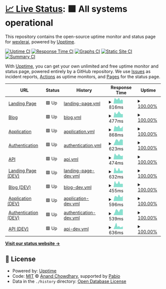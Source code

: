 # [📈 Live Status](https://wexlerai.github.io/wexler-status-page): <!--live status--> **🟩 All systems operational**

This repository contains the open-source uptime monitor and status page for [wexlerai](https://wexlerai.github.io/wexler-status-page), powered by [Upptime](https://github.com/upptime/upptime).

[![Uptime CI](https://github.com/wexlerai/wexler-status-page/workflows/Uptime%20CI/badge.svg)](https://github.com/wexlerai/wexler-status-page/actions?query=workflow%3A%22Uptime+CI%22)
[![Response Time CI](https://github.com/wexlerai/wexler-status-page/workflows/Response%20Time%20CI/badge.svg)](https://github.com/wexlerai/wexler-status-page/actions?query=workflow%3A%22Response+Time+CI%22)
[![Graphs CI](https://github.com/wexlerai/wexler-status-page/workflows/Graphs%20CI/badge.svg)](https://github.com/wexlerai/wexler-status-page/actions?query=workflow%3A%22Graphs+CI%22)
[![Static Site CI](https://github.com/wexlerai/wexler-status-page/workflows/Static%20Site%20CI/badge.svg)](https://github.com/wexlerai/wexler-status-page/actions?query=workflow%3A%22Static+Site+CI%22)
[![Summary CI](https://github.com/wexlerai/wexler-status-page/workflows/Summary%20CI/badge.svg)](https://github.com/wexlerai/wexler-status-page/actions?query=workflow%3A%22Summary+CI%22)

With [Upptime](https://upptime.js.org), you can get your own unlimited and free uptime monitor and status page, powered entirely by a GitHub repository. We use [Issues](https://github.com/wexlerai/wexler-status-page/issues) as incident reports, [Actions](https://github.com/wexlerai/wexler-status-page/actions) as uptime monitors, and [Pages](https://wexlerai.github.io/wexler-status-page) for the status page.

<!--start: status pages-->
<!-- This summary is generated by Upptime (https://github.com/upptime/upptime) -->
<!-- Do not edit this manually, your changes will be overwritten -->
<!-- prettier-ignore -->
| URL | Status | History | Response Time | Uptime |
| --- | ------ | ------- | ------------- | ------ |
| <img alt="" src="https://icons.duckduckgo.com/ip3/www.wexler.ai.ico" height="13"> [Landing Page](https://www.wexler.ai) | 🟩 Up | [landing-page.yml](https://github.com/wexlerai/wexler-status-page/commits/HEAD/history/landing-page.yml) | <details><summary><img alt="Response time graph" src="./graphs/landing-page/response-time-week.png" height="20"> 816ms</summary><br><a href="https://wexlerai.github.io/wexler-status-page/history/landing-page"><img alt="Response time 950" src="https://img.shields.io/endpoint?url=https%3A%2F%2Fraw.githubusercontent.com%2Fwexlerai%2Fwexler-status-page%2FHEAD%2Fapi%2Flanding-page%2Fresponse-time.json"></a><br><a href="https://wexlerai.github.io/wexler-status-page/history/landing-page"><img alt="24-hour response time 634" src="https://img.shields.io/endpoint?url=https%3A%2F%2Fraw.githubusercontent.com%2Fwexlerai%2Fwexler-status-page%2FHEAD%2Fapi%2Flanding-page%2Fresponse-time-day.json"></a><br><a href="https://wexlerai.github.io/wexler-status-page/history/landing-page"><img alt="7-day response time 816" src="https://img.shields.io/endpoint?url=https%3A%2F%2Fraw.githubusercontent.com%2Fwexlerai%2Fwexler-status-page%2FHEAD%2Fapi%2Flanding-page%2Fresponse-time-week.json"></a><br><a href="https://wexlerai.github.io/wexler-status-page/history/landing-page"><img alt="30-day response time 1066" src="https://img.shields.io/endpoint?url=https%3A%2F%2Fraw.githubusercontent.com%2Fwexlerai%2Fwexler-status-page%2FHEAD%2Fapi%2Flanding-page%2Fresponse-time-month.json"></a><br><a href="https://wexlerai.github.io/wexler-status-page/history/landing-page"><img alt="1-year response time 950" src="https://img.shields.io/endpoint?url=https%3A%2F%2Fraw.githubusercontent.com%2Fwexlerai%2Fwexler-status-page%2FHEAD%2Fapi%2Flanding-page%2Fresponse-time-year.json"></a></details> | <details><summary><a href="https://wexlerai.github.io/wexler-status-page/history/landing-page">100.00%</a></summary><a href="https://wexlerai.github.io/wexler-status-page/history/landing-page"><img alt="All-time uptime 100.00%" src="https://img.shields.io/endpoint?url=https%3A%2F%2Fraw.githubusercontent.com%2Fwexlerai%2Fwexler-status-page%2FHEAD%2Fapi%2Flanding-page%2Fuptime.json"></a><br><a href="https://wexlerai.github.io/wexler-status-page/history/landing-page"><img alt="24-hour uptime 100.00%" src="https://img.shields.io/endpoint?url=https%3A%2F%2Fraw.githubusercontent.com%2Fwexlerai%2Fwexler-status-page%2FHEAD%2Fapi%2Flanding-page%2Fuptime-day.json"></a><br><a href="https://wexlerai.github.io/wexler-status-page/history/landing-page"><img alt="7-day uptime 100.00%" src="https://img.shields.io/endpoint?url=https%3A%2F%2Fraw.githubusercontent.com%2Fwexlerai%2Fwexler-status-page%2FHEAD%2Fapi%2Flanding-page%2Fuptime-week.json"></a><br><a href="https://wexlerai.github.io/wexler-status-page/history/landing-page"><img alt="30-day uptime 100.00%" src="https://img.shields.io/endpoint?url=https%3A%2F%2Fraw.githubusercontent.com%2Fwexlerai%2Fwexler-status-page%2FHEAD%2Fapi%2Flanding-page%2Fuptime-month.json"></a><br><a href="https://wexlerai.github.io/wexler-status-page/history/landing-page"><img alt="1-year uptime 100.00%" src="https://img.shields.io/endpoint?url=https%3A%2F%2Fraw.githubusercontent.com%2Fwexlerai%2Fwexler-status-page%2FHEAD%2Fapi%2Flanding-page%2Fuptime-year.json"></a></details>
| <img alt="" src="https://icons.duckduckgo.com/ip3/www.wexler.ai.ico" height="13"> [Blog](https://www.wexler.ai/insights) | 🟩 Up | [blog.yml](https://github.com/wexlerai/wexler-status-page/commits/HEAD/history/blog.yml) | <details><summary><img alt="Response time graph" src="./graphs/blog/response-time-week.png" height="20"> 477ms</summary><br><a href="https://wexlerai.github.io/wexler-status-page/history/blog"><img alt="Response time 483" src="https://img.shields.io/endpoint?url=https%3A%2F%2Fraw.githubusercontent.com%2Fwexlerai%2Fwexler-status-page%2FHEAD%2Fapi%2Fblog%2Fresponse-time.json"></a><br><a href="https://wexlerai.github.io/wexler-status-page/history/blog"><img alt="24-hour response time 386" src="https://img.shields.io/endpoint?url=https%3A%2F%2Fraw.githubusercontent.com%2Fwexlerai%2Fwexler-status-page%2FHEAD%2Fapi%2Fblog%2Fresponse-time-day.json"></a><br><a href="https://wexlerai.github.io/wexler-status-page/history/blog"><img alt="7-day response time 477" src="https://img.shields.io/endpoint?url=https%3A%2F%2Fraw.githubusercontent.com%2Fwexlerai%2Fwexler-status-page%2FHEAD%2Fapi%2Fblog%2Fresponse-time-week.json"></a><br><a href="https://wexlerai.github.io/wexler-status-page/history/blog"><img alt="30-day response time 488" src="https://img.shields.io/endpoint?url=https%3A%2F%2Fraw.githubusercontent.com%2Fwexlerai%2Fwexler-status-page%2FHEAD%2Fapi%2Fblog%2Fresponse-time-month.json"></a><br><a href="https://wexlerai.github.io/wexler-status-page/history/blog"><img alt="1-year response time 483" src="https://img.shields.io/endpoint?url=https%3A%2F%2Fraw.githubusercontent.com%2Fwexlerai%2Fwexler-status-page%2FHEAD%2Fapi%2Fblog%2Fresponse-time-year.json"></a></details> | <details><summary><a href="https://wexlerai.github.io/wexler-status-page/history/blog">100.00%</a></summary><a href="https://wexlerai.github.io/wexler-status-page/history/blog"><img alt="All-time uptime 100.00%" src="https://img.shields.io/endpoint?url=https%3A%2F%2Fraw.githubusercontent.com%2Fwexlerai%2Fwexler-status-page%2FHEAD%2Fapi%2Fblog%2Fuptime.json"></a><br><a href="https://wexlerai.github.io/wexler-status-page/history/blog"><img alt="24-hour uptime 100.00%" src="https://img.shields.io/endpoint?url=https%3A%2F%2Fraw.githubusercontent.com%2Fwexlerai%2Fwexler-status-page%2FHEAD%2Fapi%2Fblog%2Fuptime-day.json"></a><br><a href="https://wexlerai.github.io/wexler-status-page/history/blog"><img alt="7-day uptime 100.00%" src="https://img.shields.io/endpoint?url=https%3A%2F%2Fraw.githubusercontent.com%2Fwexlerai%2Fwexler-status-page%2FHEAD%2Fapi%2Fblog%2Fuptime-week.json"></a><br><a href="https://wexlerai.github.io/wexler-status-page/history/blog"><img alt="30-day uptime 100.00%" src="https://img.shields.io/endpoint?url=https%3A%2F%2Fraw.githubusercontent.com%2Fwexlerai%2Fwexler-status-page%2FHEAD%2Fapi%2Fblog%2Fuptime-month.json"></a><br><a href="https://wexlerai.github.io/wexler-status-page/history/blog"><img alt="1-year uptime 100.00%" src="https://img.shields.io/endpoint?url=https%3A%2F%2Fraw.githubusercontent.com%2Fwexlerai%2Fwexler-status-page%2FHEAD%2Fapi%2Fblog%2Fuptime-year.json"></a></details>
| <img alt="" src="https://icons.duckduckgo.com/ip3/app.wexler.ai.ico" height="13"> [Application](https://app.wexler.ai/) | 🟩 Up | [application.yml](https://github.com/wexlerai/wexler-status-page/commits/HEAD/history/application.yml) | <details><summary><img alt="Response time graph" src="./graphs/application/response-time-week.png" height="20"> 868ms</summary><br><a href="https://wexlerai.github.io/wexler-status-page/history/application"><img alt="Response time 860" src="https://img.shields.io/endpoint?url=https%3A%2F%2Fraw.githubusercontent.com%2Fwexlerai%2Fwexler-status-page%2FHEAD%2Fapi%2Fapplication%2Fresponse-time.json"></a><br><a href="https://wexlerai.github.io/wexler-status-page/history/application"><img alt="24-hour response time 988" src="https://img.shields.io/endpoint?url=https%3A%2F%2Fraw.githubusercontent.com%2Fwexlerai%2Fwexler-status-page%2FHEAD%2Fapi%2Fapplication%2Fresponse-time-day.json"></a><br><a href="https://wexlerai.github.io/wexler-status-page/history/application"><img alt="7-day response time 868" src="https://img.shields.io/endpoint?url=https%3A%2F%2Fraw.githubusercontent.com%2Fwexlerai%2Fwexler-status-page%2FHEAD%2Fapi%2Fapplication%2Fresponse-time-week.json"></a><br><a href="https://wexlerai.github.io/wexler-status-page/history/application"><img alt="30-day response time 859" src="https://img.shields.io/endpoint?url=https%3A%2F%2Fraw.githubusercontent.com%2Fwexlerai%2Fwexler-status-page%2FHEAD%2Fapi%2Fapplication%2Fresponse-time-month.json"></a><br><a href="https://wexlerai.github.io/wexler-status-page/history/application"><img alt="1-year response time 860" src="https://img.shields.io/endpoint?url=https%3A%2F%2Fraw.githubusercontent.com%2Fwexlerai%2Fwexler-status-page%2FHEAD%2Fapi%2Fapplication%2Fresponse-time-year.json"></a></details> | <details><summary><a href="https://wexlerai.github.io/wexler-status-page/history/application">100.00%</a></summary><a href="https://wexlerai.github.io/wexler-status-page/history/application"><img alt="All-time uptime 99.99%" src="https://img.shields.io/endpoint?url=https%3A%2F%2Fraw.githubusercontent.com%2Fwexlerai%2Fwexler-status-page%2FHEAD%2Fapi%2Fapplication%2Fuptime.json"></a><br><a href="https://wexlerai.github.io/wexler-status-page/history/application"><img alt="24-hour uptime 100.00%" src="https://img.shields.io/endpoint?url=https%3A%2F%2Fraw.githubusercontent.com%2Fwexlerai%2Fwexler-status-page%2FHEAD%2Fapi%2Fapplication%2Fuptime-day.json"></a><br><a href="https://wexlerai.github.io/wexler-status-page/history/application"><img alt="7-day uptime 100.00%" src="https://img.shields.io/endpoint?url=https%3A%2F%2Fraw.githubusercontent.com%2Fwexlerai%2Fwexler-status-page%2FHEAD%2Fapi%2Fapplication%2Fuptime-week.json"></a><br><a href="https://wexlerai.github.io/wexler-status-page/history/application"><img alt="30-day uptime 100.00%" src="https://img.shields.io/endpoint?url=https%3A%2F%2Fraw.githubusercontent.com%2Fwexlerai%2Fwexler-status-page%2FHEAD%2Fapi%2Fapplication%2Fuptime-month.json"></a><br><a href="https://wexlerai.github.io/wexler-status-page/history/application"><img alt="1-year uptime 99.99%" src="https://img.shields.io/endpoint?url=https%3A%2F%2Fraw.githubusercontent.com%2Fwexlerai%2Fwexler-status-page%2FHEAD%2Fapi%2Fapplication%2Fuptime-year.json"></a></details>
| <img alt="" src="https://icons.duckduckgo.com/ip3/auth.app.wexler.ai.ico" height="13"> [Authentication](https://auth.app.wexler.ai/en/login) | 🟩 Up | [authentication.yml](https://github.com/wexlerai/wexler-status-page/commits/HEAD/history/authentication.yml) | <details><summary><img alt="Response time graph" src="./graphs/authentication/response-time-week.png" height="20"> 623ms</summary><br><a href="https://wexlerai.github.io/wexler-status-page/history/authentication"><img alt="Response time 570" src="https://img.shields.io/endpoint?url=https%3A%2F%2Fraw.githubusercontent.com%2Fwexlerai%2Fwexler-status-page%2FHEAD%2Fapi%2Fauthentication%2Fresponse-time.json"></a><br><a href="https://wexlerai.github.io/wexler-status-page/history/authentication"><img alt="24-hour response time 677" src="https://img.shields.io/endpoint?url=https%3A%2F%2Fraw.githubusercontent.com%2Fwexlerai%2Fwexler-status-page%2FHEAD%2Fapi%2Fauthentication%2Fresponse-time-day.json"></a><br><a href="https://wexlerai.github.io/wexler-status-page/history/authentication"><img alt="7-day response time 623" src="https://img.shields.io/endpoint?url=https%3A%2F%2Fraw.githubusercontent.com%2Fwexlerai%2Fwexler-status-page%2FHEAD%2Fapi%2Fauthentication%2Fresponse-time-week.json"></a><br><a href="https://wexlerai.github.io/wexler-status-page/history/authentication"><img alt="30-day response time 585" src="https://img.shields.io/endpoint?url=https%3A%2F%2Fraw.githubusercontent.com%2Fwexlerai%2Fwexler-status-page%2FHEAD%2Fapi%2Fauthentication%2Fresponse-time-month.json"></a><br><a href="https://wexlerai.github.io/wexler-status-page/history/authentication"><img alt="1-year response time 570" src="https://img.shields.io/endpoint?url=https%3A%2F%2Fraw.githubusercontent.com%2Fwexlerai%2Fwexler-status-page%2FHEAD%2Fapi%2Fauthentication%2Fresponse-time-year.json"></a></details> | <details><summary><a href="https://wexlerai.github.io/wexler-status-page/history/authentication">100.00%</a></summary><a href="https://wexlerai.github.io/wexler-status-page/history/authentication"><img alt="All-time uptime 99.99%" src="https://img.shields.io/endpoint?url=https%3A%2F%2Fraw.githubusercontent.com%2Fwexlerai%2Fwexler-status-page%2FHEAD%2Fapi%2Fauthentication%2Fuptime.json"></a><br><a href="https://wexlerai.github.io/wexler-status-page/history/authentication"><img alt="24-hour uptime 100.00%" src="https://img.shields.io/endpoint?url=https%3A%2F%2Fraw.githubusercontent.com%2Fwexlerai%2Fwexler-status-page%2FHEAD%2Fapi%2Fauthentication%2Fuptime-day.json"></a><br><a href="https://wexlerai.github.io/wexler-status-page/history/authentication"><img alt="7-day uptime 100.00%" src="https://img.shields.io/endpoint?url=https%3A%2F%2Fraw.githubusercontent.com%2Fwexlerai%2Fwexler-status-page%2FHEAD%2Fapi%2Fauthentication%2Fuptime-week.json"></a><br><a href="https://wexlerai.github.io/wexler-status-page/history/authentication"><img alt="30-day uptime 99.98%" src="https://img.shields.io/endpoint?url=https%3A%2F%2Fraw.githubusercontent.com%2Fwexlerai%2Fwexler-status-page%2FHEAD%2Fapi%2Fauthentication%2Fuptime-month.json"></a><br><a href="https://wexlerai.github.io/wexler-status-page/history/authentication"><img alt="1-year uptime 99.99%" src="https://img.shields.io/endpoint?url=https%3A%2F%2Fraw.githubusercontent.com%2Fwexlerai%2Fwexler-status-page%2FHEAD%2Fapi%2Fauthentication%2Fuptime-year.json"></a></details>
| <img alt="" src="https://icons.duckduckgo.com/ip3/ctty2sm3ct.eu-west-2.awsapprunner.com.ico" height="13"> [API](https://ctty2sm3ct.eu-west-2.awsapprunner.com) | 🟩 Up | [api.yml](https://github.com/wexlerai/wexler-status-page/commits/HEAD/history/api.yml) | <details><summary><img alt="Response time graph" src="./graphs/api/response-time-week.png" height="20"> 474ms</summary><br><a href="https://wexlerai.github.io/wexler-status-page/history/api"><img alt="Response time 510" src="https://img.shields.io/endpoint?url=https%3A%2F%2Fraw.githubusercontent.com%2Fwexlerai%2Fwexler-status-page%2FHEAD%2Fapi%2Fapi%2Fresponse-time.json"></a><br><a href="https://wexlerai.github.io/wexler-status-page/history/api"><img alt="24-hour response time 425" src="https://img.shields.io/endpoint?url=https%3A%2F%2Fraw.githubusercontent.com%2Fwexlerai%2Fwexler-status-page%2FHEAD%2Fapi%2Fapi%2Fresponse-time-day.json"></a><br><a href="https://wexlerai.github.io/wexler-status-page/history/api"><img alt="7-day response time 474" src="https://img.shields.io/endpoint?url=https%3A%2F%2Fraw.githubusercontent.com%2Fwexlerai%2Fwexler-status-page%2FHEAD%2Fapi%2Fapi%2Fresponse-time-week.json"></a><br><a href="https://wexlerai.github.io/wexler-status-page/history/api"><img alt="30-day response time 495" src="https://img.shields.io/endpoint?url=https%3A%2F%2Fraw.githubusercontent.com%2Fwexlerai%2Fwexler-status-page%2FHEAD%2Fapi%2Fapi%2Fresponse-time-month.json"></a><br><a href="https://wexlerai.github.io/wexler-status-page/history/api"><img alt="1-year response time 510" src="https://img.shields.io/endpoint?url=https%3A%2F%2Fraw.githubusercontent.com%2Fwexlerai%2Fwexler-status-page%2FHEAD%2Fapi%2Fapi%2Fresponse-time-year.json"></a></details> | <details><summary><a href="https://wexlerai.github.io/wexler-status-page/history/api">100.00%</a></summary><a href="https://wexlerai.github.io/wexler-status-page/history/api"><img alt="All-time uptime 99.89%" src="https://img.shields.io/endpoint?url=https%3A%2F%2Fraw.githubusercontent.com%2Fwexlerai%2Fwexler-status-page%2FHEAD%2Fapi%2Fapi%2Fuptime.json"></a><br><a href="https://wexlerai.github.io/wexler-status-page/history/api"><img alt="24-hour uptime 100.00%" src="https://img.shields.io/endpoint?url=https%3A%2F%2Fraw.githubusercontent.com%2Fwexlerai%2Fwexler-status-page%2FHEAD%2Fapi%2Fapi%2Fuptime-day.json"></a><br><a href="https://wexlerai.github.io/wexler-status-page/history/api"><img alt="7-day uptime 100.00%" src="https://img.shields.io/endpoint?url=https%3A%2F%2Fraw.githubusercontent.com%2Fwexlerai%2Fwexler-status-page%2FHEAD%2Fapi%2Fapi%2Fuptime-week.json"></a><br><a href="https://wexlerai.github.io/wexler-status-page/history/api"><img alt="30-day uptime 100.00%" src="https://img.shields.io/endpoint?url=https%3A%2F%2Fraw.githubusercontent.com%2Fwexlerai%2Fwexler-status-page%2FHEAD%2Fapi%2Fapi%2Fuptime-month.json"></a><br><a href="https://wexlerai.github.io/wexler-status-page/history/api"><img alt="1-year uptime 99.89%" src="https://img.shields.io/endpoint?url=https%3A%2F%2Fraw.githubusercontent.com%2Fwexlerai%2Fwexler-status-page%2FHEAD%2Fapi%2Fapi%2Fuptime-year.json"></a></details>
| <img alt="" src="https://icons.duckduckgo.com/ip3/dev.wexler.ai.ico" height="13"> [Landing Page (DEV)](https://dev.wexler.ai) | 🟩 Up | [landing-page-dev.yml](https://github.com/wexlerai/wexler-status-page/commits/HEAD/history/landing-page-dev.yml) | <details><summary><img alt="Response time graph" src="./graphs/landing-page-dev/response-time-week.png" height="20"> 632ms</summary><br><a href="https://wexlerai.github.io/wexler-status-page/history/landing-page-dev"><img alt="Response time 729" src="https://img.shields.io/endpoint?url=https%3A%2F%2Fraw.githubusercontent.com%2Fwexlerai%2Fwexler-status-page%2FHEAD%2Fapi%2Flanding-page-dev%2Fresponse-time.json"></a><br><a href="https://wexlerai.github.io/wexler-status-page/history/landing-page-dev"><img alt="24-hour response time 472" src="https://img.shields.io/endpoint?url=https%3A%2F%2Fraw.githubusercontent.com%2Fwexlerai%2Fwexler-status-page%2FHEAD%2Fapi%2Flanding-page-dev%2Fresponse-time-day.json"></a><br><a href="https://wexlerai.github.io/wexler-status-page/history/landing-page-dev"><img alt="7-day response time 632" src="https://img.shields.io/endpoint?url=https%3A%2F%2Fraw.githubusercontent.com%2Fwexlerai%2Fwexler-status-page%2FHEAD%2Fapi%2Flanding-page-dev%2Fresponse-time-week.json"></a><br><a href="https://wexlerai.github.io/wexler-status-page/history/landing-page-dev"><img alt="30-day response time 704" src="https://img.shields.io/endpoint?url=https%3A%2F%2Fraw.githubusercontent.com%2Fwexlerai%2Fwexler-status-page%2FHEAD%2Fapi%2Flanding-page-dev%2Fresponse-time-month.json"></a><br><a href="https://wexlerai.github.io/wexler-status-page/history/landing-page-dev"><img alt="1-year response time 729" src="https://img.shields.io/endpoint?url=https%3A%2F%2Fraw.githubusercontent.com%2Fwexlerai%2Fwexler-status-page%2FHEAD%2Fapi%2Flanding-page-dev%2Fresponse-time-year.json"></a></details> | <details><summary><a href="https://wexlerai.github.io/wexler-status-page/history/landing-page-dev">100.00%</a></summary><a href="https://wexlerai.github.io/wexler-status-page/history/landing-page-dev"><img alt="All-time uptime 100.00%" src="https://img.shields.io/endpoint?url=https%3A%2F%2Fraw.githubusercontent.com%2Fwexlerai%2Fwexler-status-page%2FHEAD%2Fapi%2Flanding-page-dev%2Fuptime.json"></a><br><a href="https://wexlerai.github.io/wexler-status-page/history/landing-page-dev"><img alt="24-hour uptime 100.00%" src="https://img.shields.io/endpoint?url=https%3A%2F%2Fraw.githubusercontent.com%2Fwexlerai%2Fwexler-status-page%2FHEAD%2Fapi%2Flanding-page-dev%2Fuptime-day.json"></a><br><a href="https://wexlerai.github.io/wexler-status-page/history/landing-page-dev"><img alt="7-day uptime 100.00%" src="https://img.shields.io/endpoint?url=https%3A%2F%2Fraw.githubusercontent.com%2Fwexlerai%2Fwexler-status-page%2FHEAD%2Fapi%2Flanding-page-dev%2Fuptime-week.json"></a><br><a href="https://wexlerai.github.io/wexler-status-page/history/landing-page-dev"><img alt="30-day uptime 100.00%" src="https://img.shields.io/endpoint?url=https%3A%2F%2Fraw.githubusercontent.com%2Fwexlerai%2Fwexler-status-page%2FHEAD%2Fapi%2Flanding-page-dev%2Fuptime-month.json"></a><br><a href="https://wexlerai.github.io/wexler-status-page/history/landing-page-dev"><img alt="1-year uptime 100.00%" src="https://img.shields.io/endpoint?url=https%3A%2F%2Fraw.githubusercontent.com%2Fwexlerai%2Fwexler-status-page%2FHEAD%2Fapi%2Flanding-page-dev%2Fuptime-year.json"></a></details>
| <img alt="" src="https://icons.duckduckgo.com/ip3/dev.wexler.ai.ico" height="13"> [Blog (DEV)](https://dev.wexler.ai/insights) | 🟩 Up | [blog-dev.yml](https://github.com/wexlerai/wexler-status-page/commits/HEAD/history/blog-dev.yml) | <details><summary><img alt="Response time graph" src="./graphs/blog-dev/response-time-week.png" height="20"> 455ms</summary><br><a href="https://wexlerai.github.io/wexler-status-page/history/blog-dev"><img alt="Response time 484" src="https://img.shields.io/endpoint?url=https%3A%2F%2Fraw.githubusercontent.com%2Fwexlerai%2Fwexler-status-page%2FHEAD%2Fapi%2Fblog-dev%2Fresponse-time.json"></a><br><a href="https://wexlerai.github.io/wexler-status-page/history/blog-dev"><img alt="24-hour response time 356" src="https://img.shields.io/endpoint?url=https%3A%2F%2Fraw.githubusercontent.com%2Fwexlerai%2Fwexler-status-page%2FHEAD%2Fapi%2Fblog-dev%2Fresponse-time-day.json"></a><br><a href="https://wexlerai.github.io/wexler-status-page/history/blog-dev"><img alt="7-day response time 455" src="https://img.shields.io/endpoint?url=https%3A%2F%2Fraw.githubusercontent.com%2Fwexlerai%2Fwexler-status-page%2FHEAD%2Fapi%2Fblog-dev%2Fresponse-time-week.json"></a><br><a href="https://wexlerai.github.io/wexler-status-page/history/blog-dev"><img alt="30-day response time 483" src="https://img.shields.io/endpoint?url=https%3A%2F%2Fraw.githubusercontent.com%2Fwexlerai%2Fwexler-status-page%2FHEAD%2Fapi%2Fblog-dev%2Fresponse-time-month.json"></a><br><a href="https://wexlerai.github.io/wexler-status-page/history/blog-dev"><img alt="1-year response time 484" src="https://img.shields.io/endpoint?url=https%3A%2F%2Fraw.githubusercontent.com%2Fwexlerai%2Fwexler-status-page%2FHEAD%2Fapi%2Fblog-dev%2Fresponse-time-year.json"></a></details> | <details><summary><a href="https://wexlerai.github.io/wexler-status-page/history/blog-dev">100.00%</a></summary><a href="https://wexlerai.github.io/wexler-status-page/history/blog-dev"><img alt="All-time uptime 100.00%" src="https://img.shields.io/endpoint?url=https%3A%2F%2Fraw.githubusercontent.com%2Fwexlerai%2Fwexler-status-page%2FHEAD%2Fapi%2Fblog-dev%2Fuptime.json"></a><br><a href="https://wexlerai.github.io/wexler-status-page/history/blog-dev"><img alt="24-hour uptime 100.00%" src="https://img.shields.io/endpoint?url=https%3A%2F%2Fraw.githubusercontent.com%2Fwexlerai%2Fwexler-status-page%2FHEAD%2Fapi%2Fblog-dev%2Fuptime-day.json"></a><br><a href="https://wexlerai.github.io/wexler-status-page/history/blog-dev"><img alt="7-day uptime 100.00%" src="https://img.shields.io/endpoint?url=https%3A%2F%2Fraw.githubusercontent.com%2Fwexlerai%2Fwexler-status-page%2FHEAD%2Fapi%2Fblog-dev%2Fuptime-week.json"></a><br><a href="https://wexlerai.github.io/wexler-status-page/history/blog-dev"><img alt="30-day uptime 100.00%" src="https://img.shields.io/endpoint?url=https%3A%2F%2Fraw.githubusercontent.com%2Fwexlerai%2Fwexler-status-page%2FHEAD%2Fapi%2Fblog-dev%2Fuptime-month.json"></a><br><a href="https://wexlerai.github.io/wexler-status-page/history/blog-dev"><img alt="1-year uptime 100.00%" src="https://img.shields.io/endpoint?url=https%3A%2F%2Fraw.githubusercontent.com%2Fwexlerai%2Fwexler-status-page%2FHEAD%2Fapi%2Fblog-dev%2Fuptime-year.json"></a></details>
| <img alt="" src="https://icons.duckduckgo.com/ip3/dev.app.wexler.ai.ico" height="13"> [Application (DEV)](https://dev.app.wexler.ai/) | 🟩 Up | [application-dev.yml](https://github.com/wexlerai/wexler-status-page/commits/HEAD/history/application-dev.yml) | <details><summary><img alt="Response time graph" src="./graphs/application-dev/response-time-week.png" height="20"> 596ms</summary><br><a href="https://wexlerai.github.io/wexler-status-page/history/application-dev"><img alt="Response time 644" src="https://img.shields.io/endpoint?url=https%3A%2F%2Fraw.githubusercontent.com%2Fwexlerai%2Fwexler-status-page%2FHEAD%2Fapi%2Fapplication-dev%2Fresponse-time.json"></a><br><a href="https://wexlerai.github.io/wexler-status-page/history/application-dev"><img alt="24-hour response time 652" src="https://img.shields.io/endpoint?url=https%3A%2F%2Fraw.githubusercontent.com%2Fwexlerai%2Fwexler-status-page%2FHEAD%2Fapi%2Fapplication-dev%2Fresponse-time-day.json"></a><br><a href="https://wexlerai.github.io/wexler-status-page/history/application-dev"><img alt="7-day response time 596" src="https://img.shields.io/endpoint?url=https%3A%2F%2Fraw.githubusercontent.com%2Fwexlerai%2Fwexler-status-page%2FHEAD%2Fapi%2Fapplication-dev%2Fresponse-time-week.json"></a><br><a href="https://wexlerai.github.io/wexler-status-page/history/application-dev"><img alt="30-day response time 623" src="https://img.shields.io/endpoint?url=https%3A%2F%2Fraw.githubusercontent.com%2Fwexlerai%2Fwexler-status-page%2FHEAD%2Fapi%2Fapplication-dev%2Fresponse-time-month.json"></a><br><a href="https://wexlerai.github.io/wexler-status-page/history/application-dev"><img alt="1-year response time 644" src="https://img.shields.io/endpoint?url=https%3A%2F%2Fraw.githubusercontent.com%2Fwexlerai%2Fwexler-status-page%2FHEAD%2Fapi%2Fapplication-dev%2Fresponse-time-year.json"></a></details> | <details><summary><a href="https://wexlerai.github.io/wexler-status-page/history/application-dev">100.00%</a></summary><a href="https://wexlerai.github.io/wexler-status-page/history/application-dev"><img alt="All-time uptime 99.95%" src="https://img.shields.io/endpoint?url=https%3A%2F%2Fraw.githubusercontent.com%2Fwexlerai%2Fwexler-status-page%2FHEAD%2Fapi%2Fapplication-dev%2Fuptime.json"></a><br><a href="https://wexlerai.github.io/wexler-status-page/history/application-dev"><img alt="24-hour uptime 100.00%" src="https://img.shields.io/endpoint?url=https%3A%2F%2Fraw.githubusercontent.com%2Fwexlerai%2Fwexler-status-page%2FHEAD%2Fapi%2Fapplication-dev%2Fuptime-day.json"></a><br><a href="https://wexlerai.github.io/wexler-status-page/history/application-dev"><img alt="7-day uptime 100.00%" src="https://img.shields.io/endpoint?url=https%3A%2F%2Fraw.githubusercontent.com%2Fwexlerai%2Fwexler-status-page%2FHEAD%2Fapi%2Fapplication-dev%2Fuptime-week.json"></a><br><a href="https://wexlerai.github.io/wexler-status-page/history/application-dev"><img alt="30-day uptime 100.00%" src="https://img.shields.io/endpoint?url=https%3A%2F%2Fraw.githubusercontent.com%2Fwexlerai%2Fwexler-status-page%2FHEAD%2Fapi%2Fapplication-dev%2Fuptime-month.json"></a><br><a href="https://wexlerai.github.io/wexler-status-page/history/application-dev"><img alt="1-year uptime 99.95%" src="https://img.shields.io/endpoint?url=https%3A%2F%2Fraw.githubusercontent.com%2Fwexlerai%2Fwexler-status-page%2FHEAD%2Fapi%2Fapplication-dev%2Fuptime-year.json"></a></details>
| <img alt="" src="https://icons.duckduckgo.com/ip3/auth.dev.app.wexler.ai.ico" height="13"> [Authentication (DEV)](https://auth.dev.app.wexler.ai/en/login) | 🟩 Up | [authentication-dev.yml](https://github.com/wexlerai/wexler-status-page/commits/HEAD/history/authentication-dev.yml) | <details><summary><img alt="Response time graph" src="./graphs/authentication-dev/response-time-week.png" height="20"> 539ms</summary><br><a href="https://wexlerai.github.io/wexler-status-page/history/authentication-dev"><img alt="Response time 519" src="https://img.shields.io/endpoint?url=https%3A%2F%2Fraw.githubusercontent.com%2Fwexlerai%2Fwexler-status-page%2FHEAD%2Fapi%2Fauthentication-dev%2Fresponse-time.json"></a><br><a href="https://wexlerai.github.io/wexler-status-page/history/authentication-dev"><img alt="24-hour response time 634" src="https://img.shields.io/endpoint?url=https%3A%2F%2Fraw.githubusercontent.com%2Fwexlerai%2Fwexler-status-page%2FHEAD%2Fapi%2Fauthentication-dev%2Fresponse-time-day.json"></a><br><a href="https://wexlerai.github.io/wexler-status-page/history/authentication-dev"><img alt="7-day response time 539" src="https://img.shields.io/endpoint?url=https%3A%2F%2Fraw.githubusercontent.com%2Fwexlerai%2Fwexler-status-page%2FHEAD%2Fapi%2Fauthentication-dev%2Fresponse-time-week.json"></a><br><a href="https://wexlerai.github.io/wexler-status-page/history/authentication-dev"><img alt="30-day response time 524" src="https://img.shields.io/endpoint?url=https%3A%2F%2Fraw.githubusercontent.com%2Fwexlerai%2Fwexler-status-page%2FHEAD%2Fapi%2Fauthentication-dev%2Fresponse-time-month.json"></a><br><a href="https://wexlerai.github.io/wexler-status-page/history/authentication-dev"><img alt="1-year response time 519" src="https://img.shields.io/endpoint?url=https%3A%2F%2Fraw.githubusercontent.com%2Fwexlerai%2Fwexler-status-page%2FHEAD%2Fapi%2Fauthentication-dev%2Fresponse-time-year.json"></a></details> | <details><summary><a href="https://wexlerai.github.io/wexler-status-page/history/authentication-dev">100.00%</a></summary><a href="https://wexlerai.github.io/wexler-status-page/history/authentication-dev"><img alt="All-time uptime 99.99%" src="https://img.shields.io/endpoint?url=https%3A%2F%2Fraw.githubusercontent.com%2Fwexlerai%2Fwexler-status-page%2FHEAD%2Fapi%2Fauthentication-dev%2Fuptime.json"></a><br><a href="https://wexlerai.github.io/wexler-status-page/history/authentication-dev"><img alt="24-hour uptime 100.00%" src="https://img.shields.io/endpoint?url=https%3A%2F%2Fraw.githubusercontent.com%2Fwexlerai%2Fwexler-status-page%2FHEAD%2Fapi%2Fauthentication-dev%2Fuptime-day.json"></a><br><a href="https://wexlerai.github.io/wexler-status-page/history/authentication-dev"><img alt="7-day uptime 100.00%" src="https://img.shields.io/endpoint?url=https%3A%2F%2Fraw.githubusercontent.com%2Fwexlerai%2Fwexler-status-page%2FHEAD%2Fapi%2Fauthentication-dev%2Fuptime-week.json"></a><br><a href="https://wexlerai.github.io/wexler-status-page/history/authentication-dev"><img alt="30-day uptime 100.00%" src="https://img.shields.io/endpoint?url=https%3A%2F%2Fraw.githubusercontent.com%2Fwexlerai%2Fwexler-status-page%2FHEAD%2Fapi%2Fauthentication-dev%2Fuptime-month.json"></a><br><a href="https://wexlerai.github.io/wexler-status-page/history/authentication-dev"><img alt="1-year uptime 99.99%" src="https://img.shields.io/endpoint?url=https%3A%2F%2Fraw.githubusercontent.com%2Fwexlerai%2Fwexler-status-page%2FHEAD%2Fapi%2Fauthentication-dev%2Fuptime-year.json"></a></details>
| <img alt="" src="https://icons.duckduckgo.com/ip3/tc2rqni3gd.eu-west-2.awsapprunner.com.ico" height="13"> [API (DEV)](https://tc2rqni3gd.eu-west-2.awsapprunner.com) | 🟩 Up | [api-dev.yml](https://github.com/wexlerai/wexler-status-page/commits/HEAD/history/api-dev.yml) | <details><summary><img alt="Response time graph" src="./graphs/api-dev/response-time-week.png" height="20"> 636ms</summary><br><a href="https://wexlerai.github.io/wexler-status-page/history/api-dev"><img alt="Response time 552" src="https://img.shields.io/endpoint?url=https%3A%2F%2Fraw.githubusercontent.com%2Fwexlerai%2Fwexler-status-page%2FHEAD%2Fapi%2Fapi-dev%2Fresponse-time.json"></a><br><a href="https://wexlerai.github.io/wexler-status-page/history/api-dev"><img alt="24-hour response time 568" src="https://img.shields.io/endpoint?url=https%3A%2F%2Fraw.githubusercontent.com%2Fwexlerai%2Fwexler-status-page%2FHEAD%2Fapi%2Fapi-dev%2Fresponse-time-day.json"></a><br><a href="https://wexlerai.github.io/wexler-status-page/history/api-dev"><img alt="7-day response time 636" src="https://img.shields.io/endpoint?url=https%3A%2F%2Fraw.githubusercontent.com%2Fwexlerai%2Fwexler-status-page%2FHEAD%2Fapi%2Fapi-dev%2Fresponse-time-week.json"></a><br><a href="https://wexlerai.github.io/wexler-status-page/history/api-dev"><img alt="30-day response time 565" src="https://img.shields.io/endpoint?url=https%3A%2F%2Fraw.githubusercontent.com%2Fwexlerai%2Fwexler-status-page%2FHEAD%2Fapi%2Fapi-dev%2Fresponse-time-month.json"></a><br><a href="https://wexlerai.github.io/wexler-status-page/history/api-dev"><img alt="1-year response time 552" src="https://img.shields.io/endpoint?url=https%3A%2F%2Fraw.githubusercontent.com%2Fwexlerai%2Fwexler-status-page%2FHEAD%2Fapi%2Fapi-dev%2Fresponse-time-year.json"></a></details> | <details><summary><a href="https://wexlerai.github.io/wexler-status-page/history/api-dev">100.00%</a></summary><a href="https://wexlerai.github.io/wexler-status-page/history/api-dev"><img alt="All-time uptime 99.87%" src="https://img.shields.io/endpoint?url=https%3A%2F%2Fraw.githubusercontent.com%2Fwexlerai%2Fwexler-status-page%2FHEAD%2Fapi%2Fapi-dev%2Fuptime.json"></a><br><a href="https://wexlerai.github.io/wexler-status-page/history/api-dev"><img alt="24-hour uptime 100.00%" src="https://img.shields.io/endpoint?url=https%3A%2F%2Fraw.githubusercontent.com%2Fwexlerai%2Fwexler-status-page%2FHEAD%2Fapi%2Fapi-dev%2Fuptime-day.json"></a><br><a href="https://wexlerai.github.io/wexler-status-page/history/api-dev"><img alt="7-day uptime 100.00%" src="https://img.shields.io/endpoint?url=https%3A%2F%2Fraw.githubusercontent.com%2Fwexlerai%2Fwexler-status-page%2FHEAD%2Fapi%2Fapi-dev%2Fuptime-week.json"></a><br><a href="https://wexlerai.github.io/wexler-status-page/history/api-dev"><img alt="30-day uptime 100.00%" src="https://img.shields.io/endpoint?url=https%3A%2F%2Fraw.githubusercontent.com%2Fwexlerai%2Fwexler-status-page%2FHEAD%2Fapi%2Fapi-dev%2Fuptime-month.json"></a><br><a href="https://wexlerai.github.io/wexler-status-page/history/api-dev"><img alt="1-year uptime 99.87%" src="https://img.shields.io/endpoint?url=https%3A%2F%2Fraw.githubusercontent.com%2Fwexlerai%2Fwexler-status-page%2FHEAD%2Fapi%2Fapi-dev%2Fuptime-year.json"></a></details>

<!--end: status pages-->

[**Visit our status website →**](https://wexlerai.github.io/wexler-status-page)

## 📄 License

- Powered by: [Upptime](https://github.com/upptime/upptime)
- Code: [MIT](./LICENSE) © [Anand Chowdhary](https://anandchowdhary.com), supported by [Pabio](https://pabio.com)
- Data in the `./history` directory: [Open Database License](https://opendatacommons.org/licenses/odbl/1-0/)
